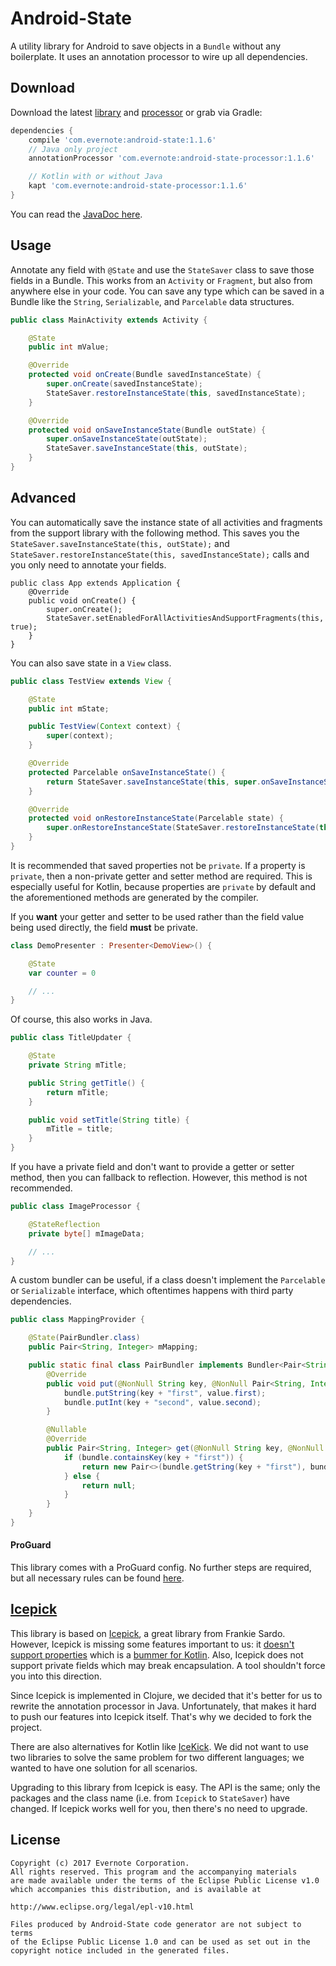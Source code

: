 # Android-State

A utility library for Android to save objects in a `Bundle` without any boilerplate. It uses an annotation processor to wire up all dependencies.

## Download

Download the latest [library](https://search.maven.org/#search%7Cga%7C1%7Ca%3A%22android-state%22) and [processor](https://search.maven.org/#search%7Cga%7C1%7Ca%3A%22android-state-processor%22) or grab via Gradle:

```groovy
dependencies {
    compile 'com.evernote:android-state:1.1.6'
    // Java only project
    annotationProcessor 'com.evernote:android-state-processor:1.1.6'

    // Kotlin with or without Java
    kapt 'com.evernote:android-state-processor:1.1.6'
}
```

You can read the [JavaDoc here](https://evernote.github.io/android-state/javadoc/).

## Usage

Annotate any field with `@State` and use the `StateSaver` class to save those fields in a Bundle. This works from an `Activity` or `Fragment`, but also from anywhere else in your code. You can save any type which can be saved in a Bundle like the `String`, `Serializable`, and `Parcelable` data structures.

```java
public class MainActivity extends Activity {

    @State
    public int mValue;

    @Override
    protected void onCreate(Bundle savedInstanceState) {
        super.onCreate(savedInstanceState);
        StateSaver.restoreInstanceState(this, savedInstanceState);
    }

    @Override
    protected void onSaveInstanceState(Bundle outState) {
        super.onSaveInstanceState(outState);
        StateSaver.saveInstanceState(this, outState);
    }
}
```

## Advanced

You can automatically save the instance state of all activities and fragments from the support library with the following method. This saves you the `StateSaver.saveInstanceState(this, outState);` and `StateSaver.restoreInstanceState(this, savedInstanceState);` calls and you only need to annotate your fields.
```
public class App extends Application {
    @Override
    public void onCreate() {
        super.onCreate();
        StateSaver.setEnabledForAllActivitiesAndSupportFragments(this, true);
    }
}
```

You can also save state in a `View` class.

```java
public class TestView extends View {

    @State
    public int mState;

    public TestView(Context context) {
        super(context);
    }

    @Override
    protected Parcelable onSaveInstanceState() {
        return StateSaver.saveInstanceState(this, super.onSaveInstanceState());
    }

    @Override
    protected void onRestoreInstanceState(Parcelable state) {
        super.onRestoreInstanceState(StateSaver.restoreInstanceState(this, state));
    }
}
```

It is recommended that saved properties not be `private`. If a property is `private`, then a non-private getter and setter method are required. This is especially useful for Kotlin, because properties are `private` by default and the aforementioned methods are generated by the compiler.

If you **want** your getter and setter to be used rather than the field value being used directly, the field **must** be private.

```kotlin
class DemoPresenter : Presenter<DemoView>() {

    @State
    var counter = 0

    // ...
}

```

Of course, this also works in Java.

```java
public class TitleUpdater {

    @State
    private String mTitle;

    public String getTitle() {
        return mTitle;
    }

    public void setTitle(String title) {
        mTitle = title;
    }
}
```

If you have a private field and don't want to provide a getter or setter method, then you can fallback to reflection. However, this method is not recommended.

```java
public class ImageProcessor {

    @StateReflection
    private byte[] mImageData;

    // ...
}
```

A custom bundler can be useful, if a class doesn't implement the `Parcelable` or `Serializable` interface, which oftentimes happens with third party dependencies.

```java
public class MappingProvider {

    @State(PairBundler.class)
    public Pair<String, Integer> mMapping;

    public static final class PairBundler implements Bundler<Pair<String, Integer>> {
        @Override
        public void put(@NonNull String key, @NonNull Pair<String, Integer> value, @NonNull Bundle bundle) {
            bundle.putString(key + "first", value.first);
            bundle.putInt(key + "second", value.second);
        }

        @Nullable
        @Override
        public Pair<String, Integer> get(@NonNull String key, @NonNull Bundle bundle) {
            if (bundle.containsKey(key + "first")) {
                return new Pair<>(bundle.getString(key + "first"), bundle.getInt(key + "second"));
            } else {
                return null;
            }
        }
    }
}
```

#### ProGuard

This library comes with a ProGuard config. No further steps are required, but all necessary rules can be found [here](library/proguard.cfg).

## [Icepick](https://github.com/frankiesardo/icepick)

This library is based on [Icepick](https://github.com/frankiesardo/icepick), a great library from Frankie Sardo. However, Icepick is missing some features important to us: it [doesn't support properties](https://github.com/frankiesardo/icepick/issues/81) which is a [bummer for Kotlin](https://github.com/frankiesardo/icepick/issues/47). Also, Icepick does not support private fields which may break encapsulation. A tool shouldn't force you into this direction.

Since Icepick is implemented in Clojure, we decided that it's better for us to rewrite the annotation processor in Java. Unfortunately, that makes it hard to push our features into Icepick itself. That's why we decided to fork the project.

There are also alternatives for Kotlin like [IceKick](https://github.com/tinsukE/icekick). We did not want to use two libraries to solve the same problem for two different languages; we wanted to have one solution for all scenarios.

Upgrading to this library from Icepick is easy. The API is the same; only the packages and the class name (i.e. from `Icepick` to `StateSaver`) have changed. If Icepick works well for you, then there's no need to upgrade.

## License

```
Copyright (c) 2017 Evernote Corporation.
All rights reserved. This program and the accompanying materials
are made available under the terms of the Eclipse Public License v1.0
which accompanies this distribution, and is available at

http://www.eclipse.org/legal/epl-v10.html

Files produced by Android-State code generator are not subject to terms
of the Eclipse Public License 1.0 and can be used as set out in the
copyright notice included in the generated files.
```
